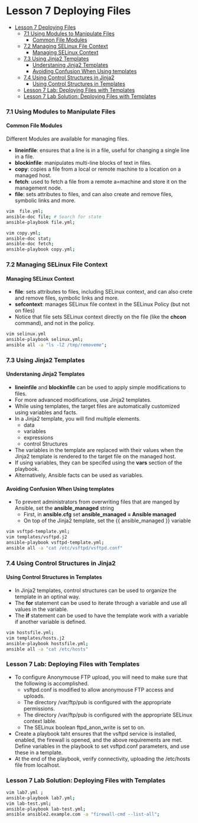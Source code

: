 # Lesson 7 Deploying Files

- [Lesson 7 Deploying Files](#lesson-7-deploying-files)
    - [7.1 Using Modules to Manipulate Files](#71-using-modules-to-manipulate-files)
      - [Common File Modules](#common-file-modules)
    - [7.2 Managing SELinux File Context](#72-managing-selinux-file-context)
      - [Managing SELinux Context](#managing-selinux-context)
    - [7.3 Using Jinja2 Templates](#73-using-jinja2-templates)
      - [Understaning Jinja2 Templates](#understaning-jinja2-templates)
      - [Avoiding Confusion When Using templates](#avoiding-confusion-when-using-templates)
    - [7.4 Using Control Structures in Jinja2](#74-using-control-structures-in-jinja2)
      - [Using Control Structures in Templates](#using-control-structures-in-templates)
    - [Lesson 7 Lab: Deploying Files with Templates](#lesson-7-lab-deploying-files-with-templates)
    - [Lesson 7 Lab Solution: Deploying Files with Templates](#lesson-7-lab-solution-deploying-files-with-templates)

### 7.1 Using Modules to Manipulate Files

#### Common File Modules

Different Modules are available for managing files.

- **lineinfile**: ensures that a line is in a file, useful for changing a single line in a file.
- **blockinfile**: manipulates multi-line blocks of text in files.
- **copy**: copies a file from a local or remote machine to a location on a managed host.
- **fetch**: used to fetch a file from a remote a=machine and store it on the management node.
- **file**: sets attributes to files, and can also create and remove files, symbolic links and more. 

```bash
vim  file.yml;
ansible-doc file; # Search for state
ansible-playbook file.yml;

vim copy.yml;
ansible-doc stat;
ansible-doc fetch;
ansible-playbook copy.yml;
```

### 7.2 Managing SELinux File Context

#### Managing SELinux Context

- **file**: sets attributes to files, including SELinux context, and can also crete and remove files, symbolic links and more.
- **sefcontext**: manages SELinux file context in the SELinux Policy (but not on files)
- Notice that file sets SELinux context directly on the file (like the **chcon** command), and not in the policy.

```bash
vim selinux.yml
ansible-playbook selinux.yml;
ansible all -a "ls -lZ /tmp/removeme";
```

### 7.3 Using Jinja2 Templates

#### Understaning Jinja2 Templates

- **lineinfile** and **blockinfile** can be used to apply simple modifications to files.
- For more advanced modifications, use Jinja2 templates.
- While using templates, the target files are automatically customized using variables and facts.
- In a Jinja2 template, you will find multiple elements.
  - data
  - variables
  - expressions
  - control Structures
- The variables in the template are replaced with their values when the Jinja2 template is rendered to the target file on the managed host.
- If using variables, they can be specifed using the **vars** section of the playbook.
- Alternatively, Ansible facts can be used as variables.

#### Avoiding Confusion When Using templates

- To prevent administrators from overwriting files that are manged by Ansible, set the **ansible_managed** string
  - First, in **ansible.cfg** set **ansible_managed = Ansible managed**
  - On top of the Jinja2 template, set the {{ ansible_managed }} variable

```bash
vim vsftpd-template.yml;
vim templates/vsftpd.j2
ansible-playbook vsftpd-template.yml;
ansible all -a "cat /etc/vsftpd/vsftpd.conf"
```

### 7.4 Using Control Structures in Jinja2

#### Using Control Structures in Templates

- In Jinja2 templates, control structures can be used to organize the template in an optinal way.
- The **for** statement can be used to iterate through a variable and use all values in the variable.
- The **if** statement can be used to have the template work with a variable if another variable is defined.

```bash
vim hostsfile.yml;
vim templates/hosts.j2
ansible-playbook hostsfile.yml;
ansible all -a "cat /etc/hosts"
```

### Lesson 7 Lab: Deploying Files with Templates

- To configure Anonymouse FTP upload, you will need to make sure that the following is accomplished.
  - vsftpd.conf is modified to allow anonymouse FTP access and uploads.
  - The directory /var/ftp/pub is configured with the appropriate permissions.
  - The directory /var/ftp/pub is configured with the appropriate SELinux context lable.
  - The SELinux boolean ftpd_anon_write is set to on.
- Create a playbook taht ensures that the vsftpd service is installed, enabled, the firewall is opened, and the above requirements are met. Define variables in the playbook to set vsftpd.conf parameters, and use these in a template.
- At the end of the playbook, verify connectivity, uploading the /etc/hosts file from localhost.

### Lesson 7 Lab Solution: Deploying Files with Templates

```bash
vim lab7.yml ;
ansible-playbook lab7.yml;
vim lab-test.yml;
ansible-playbook lab-test.yml;
ansible ansible2.example.com -a "firewall-cmd --list-all";
```
